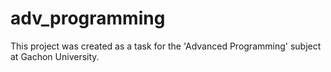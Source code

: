 # adv_programming

This project was created as a task for the 'Advanced Programming' subject at Gachon University.
